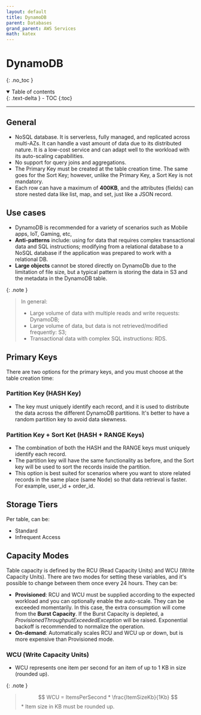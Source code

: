 ```yaml
---
layout: default
title: DynamoDB
parent: Databases
grand_parent: AWS Services
math: katex
---
```


# DynamoDB
{: .no_toc }

<details open markdown="block">
  <summary>
    Table of contents
  </summary>
  {: .text-delta }
- TOC
{:toc}
</details>

---

## General

- NoSQL database. It is serverless, fully managed, and replicated across multi-AZs. It can handle a vast amount of data due to its distributed nature. It is a low-cost service and can adapt well to the workload with its auto-scaling capabilities.
- No support for query joins and aggregations.
- The Primary Key must be created at the table creation time. The same goes for the Sort Key; however, unlike the Primary Key, a Sort Key is not mandatory.
- Each row can have a maximum of **400KB**, and the attributes (fields) can store nested data like list, map, and set, just like a JSON record.

## Use cases

- DynamoDB is recommended for a variety of scenarios such as Mobile apps, IoT, Gaming, etc,
- **Anti-patterns** include: using for data that requires complex transactional data and SQL instructions; modifying from a relational database to a NoSQL database if the application was prepared to work with a relational DB. 
- **Large objects** cannot be stored directly on DynamoDb due to the limitation of file size, but a typical pattern is storing the data in S3 and the metadata in the DynamoDB table.

{: .note }
> In general: 
> - Large volume of data with multiple reads and write requests: DynamoDB;
> - Large volume of data, but data is not retrieved/modified frequently: S3;
> - Transactional data with complex SQL instructions: RDS.

## Primary Keys

There are two options for the primary keys, and you must choose at the table creation time:

### Partition Key (HASH Key)

- The key must uniquely identify each record, and it is used to distribute the data across the different DynamoDB partitions. It's better to have a random partition key to avoid data skewness.


### Partition Key + Sort Ket (HASH + RANGE Keys)

- The combination of both the HASH and the RANGE keys must uniquely identify each record.
- The partition key will have the same functionality as before, and the Sort key will be used to sort the records inside the partition.
- This option is best suited for scenarios where you want to store related records in the same place (same Node) so that data retrieval is faster. For example, user_id + order_id.

## Storage Tiers

Per table, can be:

- Standard
- Infrequent Access

## Capacity Modes

Table capacity is defined by the RCU (Read Capacity Units) and WCU (Write Capacity Units). There are two modes for setting these variables, and it's possible to change between them once every 24 hours. They can be:

- **Provisioned**: RCU and WCU must be supplied according to the expected workload and you can optionally enable the auto-scale. They can be exceeded momentarily. In this case, the extra consumption will come from the **Burst Capacity**. If the Burst Capacity is depleted, a *ProvisionedThroughputExceededException* will be raised. Exponential backoff is recommended to normalize the operation.
- **On-demand**: Automatically scales RCU and WCU up or down, but is more expensive than Provisioned mode.

### WCU (Write Capacity Units)

- WCU represents one item per second for an item of up to 1 KB in size (rounded up).

{: .note }
> $$
> WCU = ItemsPerSecond * \frac{ItemSizeKb}{1Kb}
> $$
> \* Item size in KB must be rounded up.